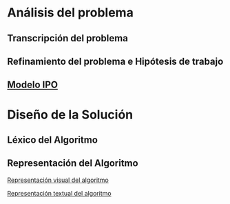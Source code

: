 # Análisis del problema

## Transcripción del problema

## Refinamiento del problema e Hipótesis de trabajo

## [Modelo IPO](https://raw.githubusercontent.com/josefranwagner/AED/master/IPO.PNG)

# Diseño de la Solución

## Léxico del Algoritmo

## Representación del Algoritmo

[Representación visual del algoritmo](https://raw.githubusercontent.com/josefranwagner/AED/master/DiagramaDeFlujo.PNG)

[Representación textual del algoritmo](https://raw.githubusercontent.com/josefranwagner/AED/master/01-Adición/adicion.cpp)
